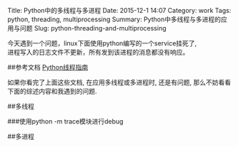 Title: Python中的多线程与多进程
Date: 2015-12-1 14:07
Category: work
Tags: python, threading, multiprocessing
Summary: Python中多线程与多进程的应用与问题
Slug: python-threading-and-multiprocessing

今天遇到一个问题，linux下面使用python编写的一个service挂死了,  
进程写入的日志文件不更新，所有发到该进程的消息都没有响应。


##参考文档
[Python线程指南](http://www.cnblogs.com/huxi/archive/2010/06/26/1765808.html "Python线程指南")





如果你看完了上面这些文档, 在应用多线程或多进程时, 还是有问题, 那么不妨看看下面的综述内容和我遇到的问题.

##多线程



###使用python -m trace模块进行debug



##多进程


